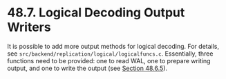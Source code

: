 # 48.7. Logical Decoding Output Writers

&#x20;It is possible to add more output methods for logical decoding. For details, see `src/backend/replication/logical/logicalfuncs.c`. Essentially, three functions need to be provided: one to read WAL, one to prepare writing output, and one to write the output (see [Section 48.6.5](https://www.postgresql.org/docs/13/logicaldecoding-output-plugin.html#LOGICALDECODING-OUTPUT-PLUGIN-OUTPUT)).

